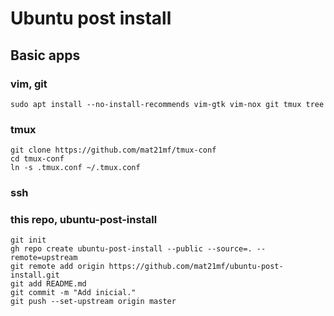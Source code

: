 # Ubuntu post install

## Basic apps

### vim, git

```console
sudo apt install --no-install-recommends vim-gtk vim-nox git tmux tree
```

### tmux

```console
git clone https://github.com/mat21mf/tmux-conf
cd tmux-conf
ln -s .tmux.conf ~/.tmux.conf
```

### ssh

### this repo, ubuntu-post-install

```console
git init
gh repo create ubuntu-post-install --public --source=. --remote=upstream
git remote add origin https://github.com/mat21mf/ubuntu-post-install.git
git add README.md
git commit -m "Add inicial."
git push --set-upstream origin master
```
